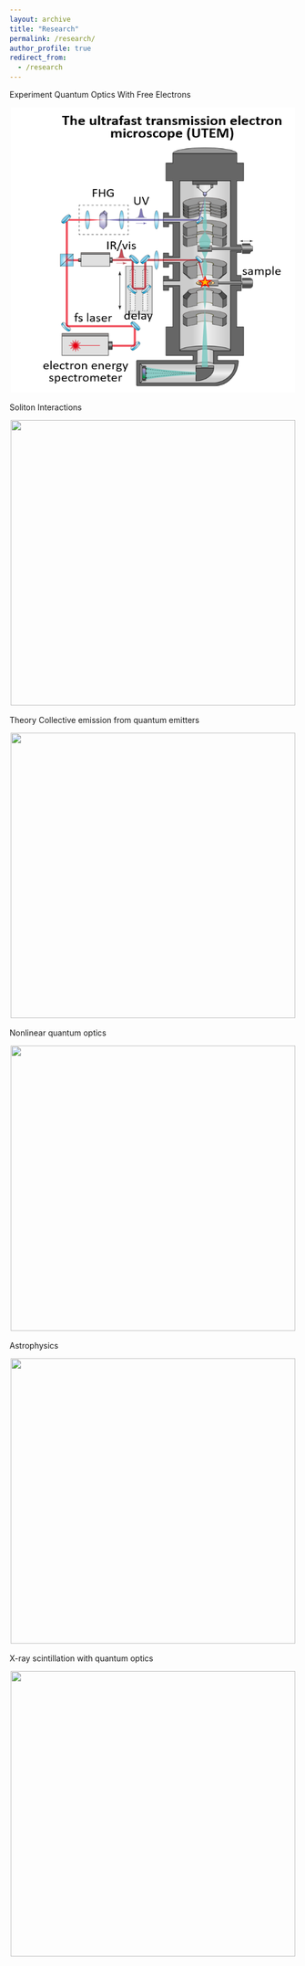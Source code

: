 ```yaml
---
layout: archive
title: "Research"
permalink: /research/
author_profile: true
redirect_from:
  - /research
--- 
```

Experiment
Quantum Optics With Free Electrons
<p align="center">
  <img src='/images/UTEM.png' width="500" height="500">
</p>

Soliton Interactions
<p align="center">
  <img src='/images/solitons.png' width="500" height="500">
</p>

Theory
Collective emission from quantum emitters
<p align="center">
  <img src='/images/sr.png' width="500" height="500">
</p>

Nonlinear quantum optics
<p align="center">
  <img src='/images/parametric.png' width="500" height="500">
</p>

Astrophysics
<p align="center">
  <img src='/images/clump.png' width="500" height="500">
</p>

X-ray scintillation with quantum optics
<p align="center">
  <img src='/images/xray.png' width="500" height="500">
</p>

